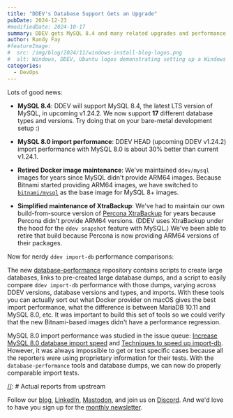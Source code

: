 ```yaml
---
title: "DDEV's Database Support Gets an Upgrade"
pubDate: 2024-12-23
#modifiedDate: 2024-10-17
summary: DDEV gets MySQL 8.4 and many related upgrades and performance improvements
author: Randy Fay
#featureImage:
#  src: /img/blog/2024/11/windows-install-blog-logos.png
#  alt: Windows, DDEV, Ubuntu logos demonstrating setting up a Windows machine for DDEV.
categories:
  - DevOps
---
```


Lots of good news:

* **MySQL 8.4**: DDEV will support MySQL 8.4, the latest LTS version of MySQL, in upcoming v1.24.2. We now support **17** different database types and versions. Try doing that on your bare-metal development setup :)

* **MySQL 8.0 import performance**: DDEV HEAD (upcoming DDEV v1.24.2) import performance with MySQL 8.0 is about 30% better than current v1.24.1.

* **Retired Docker image maintenance**: We've maintained `ddev/mysql` images for years since MySQL didn't provide ARM64 images. Because Bitnami started providing ARM64 images, we have switched to [`bitnami/mysql`](https://hub.docker.com/r/bitnami/mysql) as the base image for MySQL 8+ images.

* **Simplified maintenance of XtraBackup**: We've had to maintain our own build-from-source version of [Percona XtraBackup](https://www.percona.com/mysql/software/percona-xtrabackup) for years because Percona didn't provide ARM64 versions. (DDEV uses XtraBackup under the hood for the `ddev snapshot` feature with MySQL.) We've been able to retire that build because Percona is now providing ARM64 versions of their packages.

Now for nerdy `ddev import-db` performance comparisons:

The new [database-performance](https://github.com/rfay/database-performance) repository contains scripts to create large databases, links to pre-created large database dumps, and a script to easily compare `ddev import-db` performance with those dumps, varying across DDEV versions, database versions and types, and imports. With these tools you can actually sort out what Docker provider on macOS gives the best import performance, what the difference is between MariaDB 10.11 and MySQL 8.0, etc. It was important to build this set of tools so we could verify that the new Bitnami-based images didn't have a performance regression.

MySQL 8.0 import performance was studied in the issue queue: [Increase MySQL 8.0 database import speed](https://github.com/ddev/ddev/issues/6244) and [Techniques to speed up import-db](https://github.com/orgs/ddev/discussions/6591). However, it was always impossible to get or test specific cases because all the reporters were using proprietary information for their tests. With the `database-performance` tools and database dumps, we can now do properly comparable import tests.

[//]: # Actual reports from upstream

[//]: # (We'd love to hear your own hints and tips on how you set up a Windows machine &#40;or any other computer!&#41;. You can contribute to this article with a [PR to the blog]&#40;https://github.com/ddev/ddev.com&#41; or make your suggestions on [Discord]&#40;/s/discord&#41;. We welcome guest blogs too!)

Follow our [blog](https://ddev.com/blog/), [LinkedIn](https://www.linkedin.com/company/ddev-foundation), [Mastodon](https://fosstodon.org/@ddev), and join us on [Discord](/s/discord). And we'd love to have you sign up for the [monthly newsletter](/newsletter).

